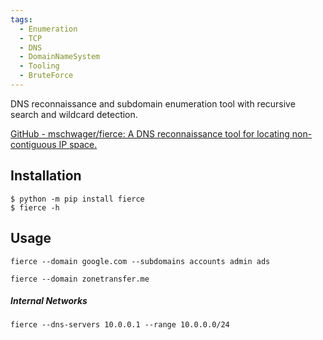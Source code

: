 ```yaml
---
tags:
  - Enumeration
  - TCP
  - DNS
  - DomainNameSystem
  - Tooling
  - BruteForce
---
```


DNS reconnaissance and subdomain enumeration tool with recursive search and wildcard detection.	

[GitHub - mschwager/fierce: A DNS reconnaissance tool for locating non-contiguous IP space.](https://github.com/mschwager/fierce)

## Installation

```
$ python -m pip install fierce
$ fierce -h
```

## Usage

```
fierce --domain google.com --subdomains accounts admin ads
```

```
fierce --domain zonetransfer.me
```

##### Internal Networks 

```
fierce --dns-servers 10.0.0.1 --range 10.0.0.0/24
```